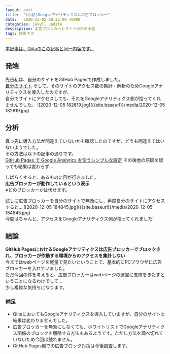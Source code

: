 ```yaml
---
layout: post
title:  "[小話]Googleアナリティクスと広告ブロッカー"
date:   2020-12-05 00:22:00 +0900
categories: jekyll update
description: 広告ブロッカーとサイト分析の小話
tags: 技術ネタ
---
```

[本記事は、Qiitaのこの記事と同一内容です。](https://qiita.com/hagii-x/items/d9fd851263c595b5da2e)

## 発端  
先日私は、自分のサイトをGitHub Pagesで作成しました。  
[自分のサイト](https://hagiayato.github.io/my-site/)
そして、そのサイトのアクセス数の集計・解析のためGoogleアナリティクスを導入したのですが、  
自分でサイトにアクセスしても、それをGoogleアナリティクス側が拾ってくれませんでした。
![2020-12-05 182619.jpg]({{site.baseurl}}/media/2020-12-05 182619.jpg)
## 分析
真っ先に導入方法が間違えていないかを確認したのですが、どうも間違えてはいないようでした。  
その方法は以下の記事の通りです。  
[GitHub Pages で Google Analytics を使うシンプルな設定](https://qiita.com/memakura/items/2cfc8133e07fdc72c45f)
その後他の原因を疑っても結果は変わらず…  

しばらくすると、あるものに目が行きました。  
**広告ブロッカーが動作しているという表示**  
※どのブロッカーかは伏せます。

試しに広告ブロッカーを自分のサイトで無効にし、再度自分のサイトにアクセスすると…
![2020-12-05 184845.jpg]({{site.baseurl}}/media/2020-12-05 184845.jpg)  
今度はちゃんと、アクセスをGoogleアナリティクス側が拾ってくれました!
## 結論
**GitHub PagesにおけるGoogleアナリティクスは広告ブロッカーでブロックされ、ブロッカーが作動する環境からのアクセスを集計しない**  
今まではwebページを軽量で見たいということで、基本的にPCブラウザに広告ブロッカーを入れていました。  
ただ今回の件を考えると、広告ブロッカーはwebページの運営に支障をきたすということになるわけでして…  
少し複雑な気持ちになります。
### 補足
- QiitaにおいてもGoogleアナリティクスを導入していますが、自分のサイトと結果は変わりませんでした。
- 広告ブロッカーを無効にしなくても、ホワイトリストでGoogleアナリティクス関係のブロックを解除する方法もあるようです。ただし方法を調べ切れていないため今回は触れません。
- GitHub Pages側での広告ブロック対策は今後調査します。
